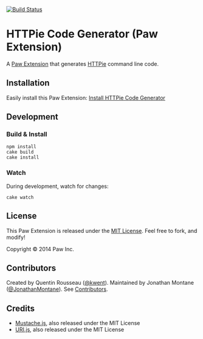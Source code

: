 [![Build Status](https://travis-ci.org/luckymarmot/Paw-HTTPieCodeGenerator.svg?branch=master)](https://travis-ci.org/luckymarmot/Paw-HTTPieCodeGenerator)

# HTTPie Code Generator (Paw Extension)

A [Paw Extension](http://luckymarmot.com/paw/extensions/) that generates [HTTPie](https://github.com/jakubroztocil/httpie) command line code.

## Installation

Easily install this Paw Extension: [Install HTTPie Code Generator](http://luckymarmot.com/paw/extensions/HTTPieCodeGenerator)

## Development

### Build & Install

```shell
npm install
cake build
cake install
```

### Watch

During development, watch for changes:

```shell
cake watch
```

## License

This Paw Extension is released under the [MIT License](LICENSE). Feel free to fork, and modify!

Copyright © 2014 Paw Inc.

## Contributors

Created by Quentin Rousseau ([@kwent](https://github.com/kwent)). Maintained by Jonathan Montane ([@JonathanMontane](https://github.com/JonathanMontane)). See [Contributors](https://github.com/luckymarmot/Paw-HTTPieCodeGenerator/graphs/contributors).

## Credits

* [Mustache.js](https://github.com/janl/mustache.js/), also released under the MIT License
* [URI.js](http://medialize.github.io/URI.js/), also released under the MIT License

